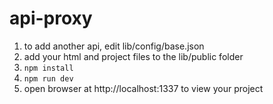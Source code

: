 # api-proxy

1. to add another api, edit lib/config/base.json
1. add your html and project files to the lib/public folder
1. `npm install`
1. `npm run dev`
1. open browser at http://localhost:1337 to view your project